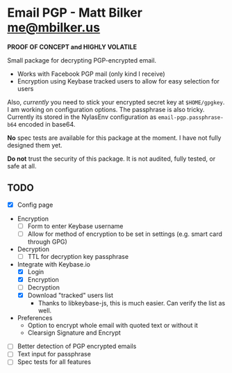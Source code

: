 
# Email PGP - Matt Bilker <me@mbilker.us>

**PROOF OF CONCEPT and HIGHLY VOLATILE**

Small package for decrypting PGP-encrypted email.

-   Works with Facebook PGP mail (only kind I receive)
-   Encryption using Keybase tracked users to allow for easy selection for users

Also, *currently* you need to stick your encrypted secret key at `$HOME/gpgkey`.
I am working on configuration options. The passphrase is also tricky. Currently
its stored in the NylasEnv configuration as `email-pgp.passphrase-b64` encoded in
base64.

**No** spec tests are available for this package at the moment. I have not fully
designed them yet.

**Do not** trust the security of this package. It is not audited, fully tested,
or safe at all.

## TODO

- [x] Config page
- Encryption
  - [ ] Form to enter Keybase username
  - [ ] Allow for method of encryption to be set in settings (e.g. smart card through GPG)
- Decryption
  - [ ] TTL for decryption key passphrase
- Integrate with Keybase.io
  - [x] Login
  - [x] Encryption
  - [ ] Decryption
  - [x] Download "tracked" users list
    - Thanks to libkeybase-js, this is much easier. Can verify the list as well.
- Preferences
  - Option to encrypt whole email with quoted text or without it
  - Clearsign Signature and Encrypt
- [ ] Better detection of PGP encrypted emails
- [ ] Text input for passphrase
- [ ] Spec tests for all features
